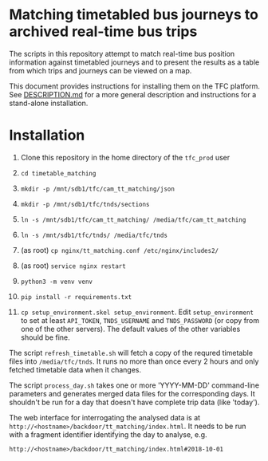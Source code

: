 Matching timetabled bus journeys to archived real-time bus trips
================================================================

The scripts in this repository attempt to match real-time bus position information against timetabled journeys and to present the results as a table from which trips and journeys can be viewed on a map.

This document provides instructions for installing them on the TFC platform. See [DESCRIPTION.md](DESCRIPTION.md) for a more general description and instructions for a stand-alone installation.

Installation
============

1. Clone this repository in the home directory of the `tfc_prod` user

2. `cd timetable_matching`

2. `mkdir -p /mnt/sdb1/tfc/cam_tt_matching/json`

3. `mkdir -p /mnt/sdb1/tfc/tnds/sections`

4. `ln -s /mnt/sdb1/tfc/cam_tt_matching/ /media/tfc/cam_tt_matching`

5. `ln -s /mnt/sdb1/tfc/tnds/ /media/tfc/tnds`

6. (as root) `cp nginx/tt_matching.conf /etc/nginx/includes2/`

7. (as root) `service nginx restart`

8. `python3 -m venv venv`

9. `pip install -r requirements.txt`

10. `cp setup_environment.skel setup_environment`. Edit `setup_environment` to set at least `API_TOKEN`, `TNDS_USERNAME` and `TNDS_PASSWORD` (or copy from one of the other servers). The default values of the other variables should be fine.

The script `refresh_timetable.sh` will fetch a copy of the requred timetable files into `/media/tfc/tnds`. It runs no more than once every 2 hours and only fetched timetable data when it changes.

The script `process_day.sh` takes one or more 'YYYY-MM-DD' command-line parameters and generates merged data files for the corresponding days. It shouldn't be run for a day that doesn't have complete trip data (like 'today').

The web interface for interrogating the analysed data is at `http://<hostname>/backdoor/tt_matching/index.html`. It needs to be run with a fragment identifier identifying the day to analyse, e.g.

    http://<hostname>/backdoor/tt_matching/index.html#2018-10-01
